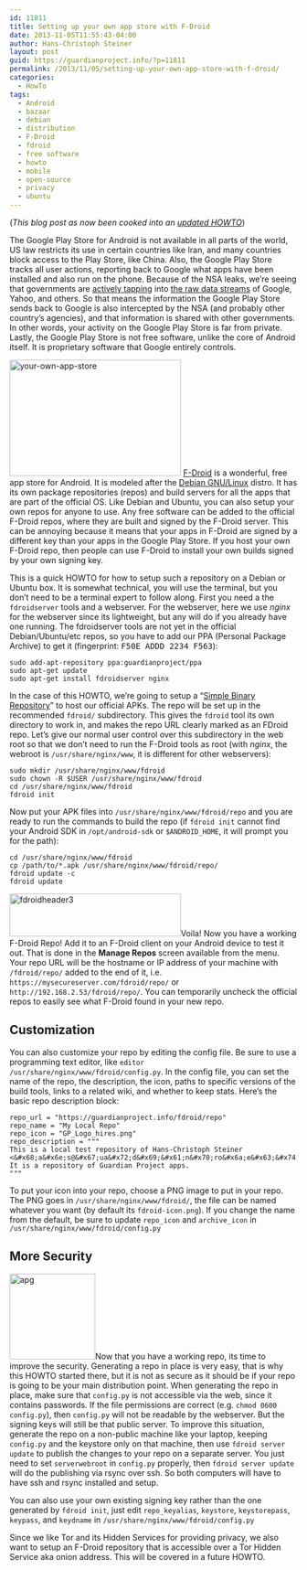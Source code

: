 ```yaml
---
id: 11811
title: Setting up your own app store with F-Droid
date: 2013-11-05T11:55:43-04:00
author: Hans-Christoph Steiner
layout: post
guid: https://guardianproject.info/?p=11811
permalink: /2013/11/05/setting-up-your-own-app-store-with-f-droid/
categories:
  - HowTo
tags:
  - Android
  - bazaar
  - debian
  - distribution
  - F-Droid
  - fdroid
  - free software
  - howto
  - mobile
  - open-source
  - privacy
  - ubuntu
---
```

(_This blog post as now been cooked into an <a href="https://f-droid.org/wiki/page/Setup_an_FDroid_App_Repo" target="_blank">updated HOWTO</a>_)

The Google Play Store for Android is not available in all parts of the world, US law restricts its use in certain countries like Iran, and many countries block access to the Play Store, like China. Also, the Google Play Store tracks all user actions, reporting back to Google what apps have been installed and also run on the phone. Because of the NSA leaks, we’re seeing that governments are <a href="http://www.theguardian.com/technology/2013/oct/30/google-reports-nsa-secretly-intercepts-data-links" target="_blank">actively tapping</a> into <a href="http://www.nytimes.com/2013/10/31/technology/nsa-is-mining-google-and-yahoo-abroad.html" target="_blank">the raw data streams</a> of Google, Yahoo, and others. So that means the information the Google Play Store sends back to Google is also intercepted by the NSA (and probably other country’s agencies), and that information is shared with other governments. In other words, your activity on the Google Play Store is far from private. Lastly, the Google Play Store is not free software, unlike the core of Android itself. It is proprietary software that Google entirely controls.

<img src="https://guardianproject.info/wp-content/uploads/2013/11/your-own-app-store.png" alt="your-own-app-store" width="300" height="203" class="alignright size-full wp-image-11896" /> <a href="https://f-droid.org" title="F-Droid Home Page" target="_blank">F-Droid</a> is a wonderful, free app store for Android. It is modeled after the <a href="http://www.debian.org" title="Debian home page" target="_blank">Debian GNU/Linux</a> distro. It has its own package repositories (repos) and build servers for all the apps that are part of the official OS. Like Debian and Ubuntu, you can also setup your own repos for anyone to use. Any free software can be added to the official F-Droid repos, where they are built and signed by the F-Droid server. This can be annoying because it means that your apps in F-Droid are signed by a different key than your apps in the Google Play Store. If you host your own F-Droid repo, then people can use F-Droid to install your own builds signed by your own signing key.

This is a quick HOWTO for how to setup such a repository on a Debian or Ubuntu box. It is somewhat technical, you will use the terminal, but you don’t need to be a terminal expert to follow along. First you need a the `fdroidserver` tools and a webserver. For the webserver, here we use _nginx_ for the webserver since its lightweight, but any will do if you already have one running. The fdroidserver tools are not yet in the official Debian/Ubuntu/etc repos, so you have to add our PPA (Personal Package Archive) to get it (fingerprint: <tt>F50E ADDD 2234 F563</tt>):

```
sudo add-apt-repository ppa:guardianproject/ppa
sudo apt-get update
sudo apt-get install fdroidserver nginx
```

In the case of this HOWTO, we’re going to setup a “<a href="https://f-droid.org/manual/fdroid.html#Simple-Binary-Repository" target="_blank">Simple Binary Repository</a>” to host our official APKs. The repo will be set up in the recommended `fdroid/` subdirectory. This gives the `fdroid` tool its own directory to work in, and makes the repo URL clearly marked as an FDroid repo. Let’s give our normal user control over this subdirectory in the web root so that we don’t need to run the F-Droid tools as root (with _nginx_, the webroot is `/usr/share/nginx/www`, it is different for other webservers):

```
sudo mkdir /usr/share/nginx/www/fdroid
sudo chown -R $USER /usr/share/nginx/www/fdroid
cd /usr/share/nginx/www/fdroid
fdroid init
```

Now put your APK files into `/usr/share/nginx/www/fdroid/repo` and you are ready to run the commands to build the repo (if `fdroid init` cannot find your Android SDK in `/opt/android-sdk` or `$ANDROID_HOME`, it will prompt you for the path):

```
cd /usr/share/nginx/www/fdroid
cp /path/to/*.apk /usr/share/nginx/www/fdroid/repo/
fdroid update -c
fdroid update
```

[<img src="https://guardianproject.info/wp-content/uploads/2013/11/fdroidheader3-300x75.png" alt="fdroidheader3" width="300" height="75" class="alignleft size-medium wp-image-11906" srcset="https://guardianproject.info/wp-content/uploads/2013/11/fdroidheader3-300x75.png 300w, https://guardianproject.info/wp-content/uploads/2013/11/fdroidheader3.png 720w" sizes="(max-width: 300px) 100vw, 300px" />](https://f-droid.org)Voila! Now you have a working F-Droid Repo! Add it to an F-Droid client on your Android device to test it out. That is done in the **Manage Repos** screen available from the menu. Your repo URL will be the hostname or IP address of your machine with `/fdroid/repo/` added to the end of it, i.e. `https://mysecureserver.com/fdroid/repo/` or `http://192.168.2.53/fdroid/repo/`. You can temporarily uncheck the official repos to easily see what F-Droid found in your new repo.

## Customization

You can also customize your repo by editing the config file. Be sure to use a programming text editor, like `editor /usr/share/nginx/www/fdroid/config.py`. In the config file, you can set the name of the repo, the description, the icon, paths to specific versions of the build tools, links to a related wiki, and whether to keep stats. Here’s the basic repo description block:

```
repo_url = "https://guardianproject.info/fdroid/repo"
repo_name = "My Local Repo"
repo_icon = "GP_Logo_hires.png"
repo_description = """
This is a local test repository of Hans-Christoph Steiner <&#x68;a&#x6e;s@&#x67;ua&#x72;d&#x69;&#x61;n&#x70;ro&#x6a;e&#x63;&#x74;.&#x69;nf&#x6f;>.  It is a repository of Guardian Project apps.
"""
```

To put your icon into your repo, choose a PNG image to put in your repo. The PNG goes in `/usr/share/nginx/www/fdroid/`, the file can be named whatever you want (by default its `fdroid-icon.png`). If you change the name from the default, be sure to update `repo_icon` and `archive_icon` in `/usr/share/nginx/www/fdroid/config.py`

## More Security

[<img src="https://guardianproject.info/wp-content/uploads/2010/02/apg-150x150.png" alt="apg" width="150" height="150" class="alignright size-thumbnail wp-image-1029" srcset="https://guardianproject.info/wp-content/uploads/2010/02/apg-150x150.png 150w, https://guardianproject.info/wp-content/uploads/2010/02/apg.png 256w" sizes="(max-width: 150px) 100vw, 150px" />](https://guardianproject.info/wp-content/uploads/2010/02/apg.png)Now that you have a working repo, its time to improve the security. Generating a repo in place is very easy, that is why this HOWTO started there, but it is not as secure as it should be if your repo is going to be your main distribution point. When generating the repo in place, make sure that `config.py` is not accessible via the web, since it contains passwords. If the file permissions are correct (e.g. `chmod 0600 config.py`), then `config.py` will not be readable by the webserver. But the signing keys will still be that public server. To improve this situation, generate the repo on a non-public machine like your laptop, keeping `config.py` and the keystore only on that machine, then use `fdroid server update` to publish the changes to your repo on a separate server. You just need to set `serverwebroot` in `config.py` properly, then `fdroid server update` will do the publishing via rsync over ssh. So both computers will have to have ssh and rsync installed and setup.

You can also use your own existing signing key rather than the one generated by `fdroid init`, just edit `repo_keyalias`, `keystore`, `keystorepass`, `keypass`, and `keydname` in `/usr/share/nginx/www/fdroid/config.py`

Since we like Tor and its Hidden Services for providing privacy, we also want to setup an F-Droid repository that is accessible over a Tor Hidden Service aka onion address. This will be covered in a future HOWTO.